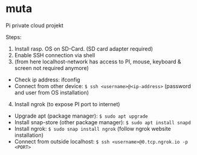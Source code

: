 # muta
Pi private cloud projekt

Steps:

1. Install rasp. OS on SD-Card. (SD card adapter required)
2. Enable SSH connection via shell
3. (from here localhost-network has access to PI, mouse, keyboard & screen not required anymore)
  - Check ip address: ifconfig
  - Connect from other device: `$ ssh <username>@<ip-address>` (password and user from OS installation)
4. Install ngrok (to expose PI port to internet)
  - Upgrade apt (package manager): `$ sudo apt upgrade`
  - Install snap-store (other package manager): `$ sudo apt install snapd`
  - Install ngrok: `$ sudo snap install ngrok` (follow ngrok website installation)
  - Connect from outside localhost: `$ ssh <username>@0.tcp.ngrok.io -p <PORT>`
